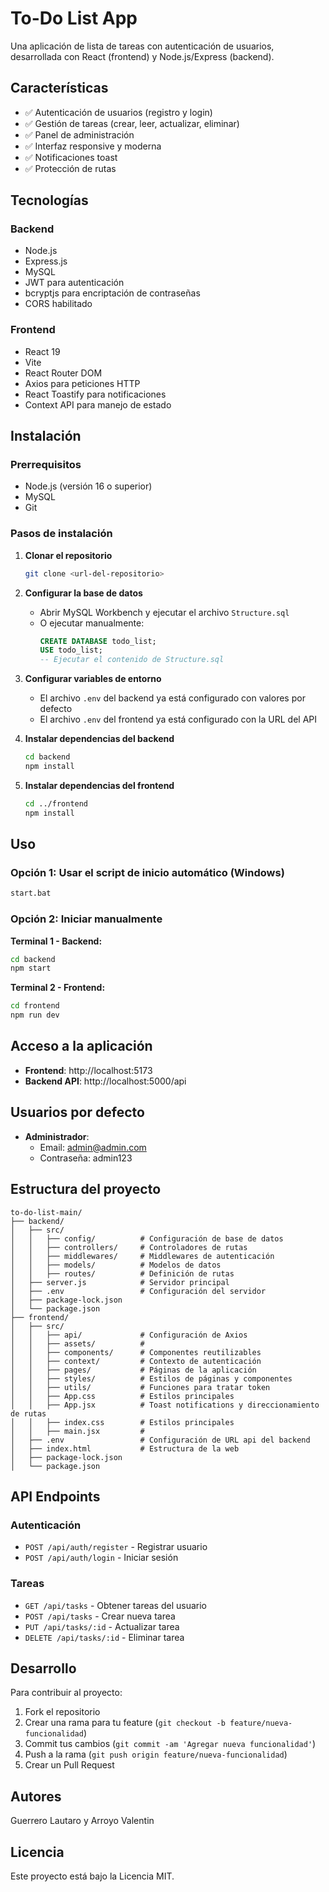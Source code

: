 # To-Do List App

Una aplicación de lista de tareas con autenticación de usuarios, desarrollada con React (frontend) y Node.js/Express (backend).

## Características

- ✅ Autenticación de usuarios (registro y login)
- ✅ Gestión de tareas (crear, leer, actualizar, eliminar)
- ✅ Panel de administración
- ✅ Interfaz responsive y moderna
- ✅ Notificaciones toast
- ✅ Protección de rutas

## Tecnologías

### Backend
- Node.js
- Express.js
- MySQL
- JWT para autenticación
- bcryptjs para encriptación de contraseñas
- CORS habilitado

### Frontend
- React 19
- Vite
- React Router DOM
- Axios para peticiones HTTP
- React Toastify para notificaciones
- Context API para manejo de estado

## Instalación

### Prerrequisitos
- Node.js (versión 16 o superior)
- MySQL
- Git

### Pasos de instalación

1. **Clonar el repositorio**
   ```bash
   git clone <url-del-repositorio>
   ```

2. **Configurar la base de datos**
   - Abrir MySQL Workbench y ejecutar el archivo `Structure.sql`
   - O ejecutar manualmente:
     ```sql
     CREATE DATABASE todo_list;
     USE todo_list;
     -- Ejecutar el contenido de Structure.sql
     ```

3. **Configurar variables de entorno**
   - El archivo `.env` del backend ya está configurado con valores por defecto
   - El archivo `.env` del frontend ya está configurado con la URL del API

4. **Instalar dependencias del backend**
   ```bash
   cd backend
   npm install
   ```

5. **Instalar dependencias del frontend**
   ```bash
   cd ../frontend
   npm install
   ```

## Uso

### Opción 1: Usar el script de inicio automático (Windows)
```bash
start.bat
```

### Opción 2: Iniciar manualmente

**Terminal 1 - Backend:**
```bash
cd backend
npm start
```

**Terminal 2 - Frontend:**
```bash
cd frontend
npm run dev
```

## Acceso a la aplicación

- **Frontend**: http://localhost:5173
- **Backend API**: http://localhost:5000/api

## Usuarios por defecto

- **Administrador**: 
  - Email: admin@admin.com
  - Contraseña: admin123

## Estructura del proyecto

```
to-do-list-main/
├── backend/
│   ├── src/
│   │   ├── config/          # Configuración de base de datos
│   │   ├── controllers/     # Controladores de rutas
│   │   ├── middlewares/     # Middlewares de autenticación
│   │   ├── models/          # Modelos de datos
│   │   ├── routes/          # Definición de rutas
│   ├── server.js            # Servidor principal
│   ├── .env                 # Configuración del servidor
│   ├── package-lock.json
│   └── package.json
├── frontend/
│   ├── src/
│   │   ├── api/             # Configuración de Axios
│   │   ├── assets/          #
│   │   ├── components/      # Componentes reutilizables
│   │   ├── context/         # Contexto de autenticación
│   │   ├── pages/           # Páginas de la aplicación
│   │   ├── styles/          # Estilos de páginas y componentes
│   │   ├── utils/           # Funciones para tratar token
│   │   ├── App.css          # Estilos principales
│   │   ├── App.jsx          # Toast notifications y direccionamiento de rutas
│   │   ├── index.css        # Estilos principales
│   │   ├── main.jsx         # 
│   ├── .env                 # Configuración de URL api del backend
│   ├── index.html           # Estructura de la web
│   ├── package-lock.json
│   └── package.json
```

## API Endpoints

### Autenticación
- `POST /api/auth/register` - Registrar usuario
- `POST /api/auth/login` - Iniciar sesión

### Tareas
- `GET /api/tasks` - Obtener tareas del usuario
- `POST /api/tasks` - Crear nueva tarea
- `PUT /api/tasks/:id` - Actualizar tarea
- `DELETE /api/tasks/:id` - Eliminar tarea

## Desarrollo

Para contribuir al proyecto:

1. Fork el repositorio
2. Crear una rama para tu feature (`git checkout -b feature/nueva-funcionalidad`)
3. Commit tus cambios (`git commit -am 'Agregar nueva funcionalidad'`)
4. Push a la rama (`git push origin feature/nueva-funcionalidad`)
5. Crear un Pull Request

## Autores

Guerrero Lautaro y Arroyo Valentin

## Licencia

Este proyecto está bajo la Licencia MIT.

